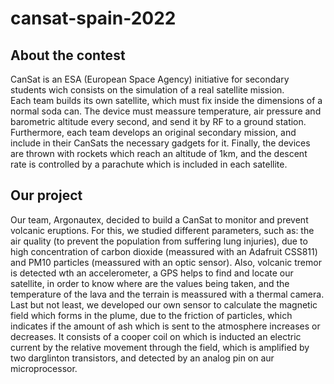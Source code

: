 # cansat-spain-2022
## About the contest
CanSat is an ESA (European Space Agency) initiative for secondary students wich consists on the simulation of a real satellite mission.<br />
Each team builds its own satellite, which must fix inside the dimensions of a normal soda can. The device must meassure temperature, air pressure and barometric altitude every second, and send it by RF to a ground station. Furthermore, each team develops an original secondary mission, and include in their CanSats the necessary gadgets for it. Finally, the devices are thrown with rockets which reach an altitude of 1km, and the descent rate is controlled by a parachute which is included in each satellite.<br />
## Our project
Our team, Argonautex, decided to build a CanSat to monitor and prevent volcanic eruptions. For this, we studied different parameters, such as: the air quality (to prevent the population from suffering lung injuries), due to high concentration of carbon dioxide (meassured with an Adafruit CSS811) and PM10 particles (meassured with an optic sensor). Also, volcanic tremor is detected wth an accelerometer, a GPS helps to find and locate our satellite, in order to know where are the values being taken, and the temperature of the lava and the terrain is meassured with a thermal camera.<br />
Last but not least, we developed our own sensor to calculate the magnetic field which forms in the plume, due to the friction of particles, which indicates if the amount of ash which is sent to the atmosphere increases or decreases. It consists of a cooper coil on which is inducted an electric current by the relative movement through the field, which is amplified by two darglinton transistors, and detected by an analog pin on aur microprocessor.<br />
